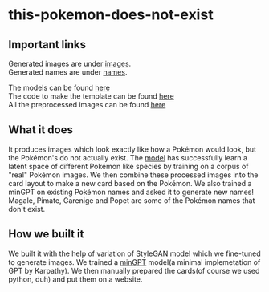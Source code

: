 # this-pokemon-does-not-exist

## Important links
Generated images are under [images][1].  
Generated names are under [names][2].

[1]: https://github.com/karynaur/this-pokemon-does-not-exist/tree/main/results/run2-generated-25
[2]: https://github.com/karynaur/this-pokemon-does-not-exist/tree/main/results/namelist

The models can be found [here](https://github.com/karynaur/this-pokemon-does-not-exist/tree/main/models)<br>
The code to make the template can be found [here](https://github.com/karynaur/this-pokemon-does-not-exist/blob/main/Template.ipynb)<br>
All the preprocessed images can be found [here](https://github.com/karynaur/this-pokemon-does-not-exist/tree/main/Card)<br>


## What it does
It produces images which look exactly like how a Pokémon would look, but the Pokémon's do not actually exist. The [model](https://github.com/lucidrains/lightweight-gan) has successfully learn a latent space of different Pokémon like species by training on a corpus of "real" Pokémon images. We then combine these processed images into the card layout to make a new card based on the Pokémon. We also trained a minGPT on existing Pokémon names and asked it to generate new names! Magale, Pimate, Garenige and Popet are some of the Pokémon names that don't exist.

## How we built it
We built it with the help of variation of StyleGAN model which we fine-tuned to generate images. We trained a [minGPT](https://github.com/karpathy/minGPT) model(a minimal implemetation of GPT by Karpathy). We then manually prepared the cards(of course we used python, duh) and put them on a website. 

